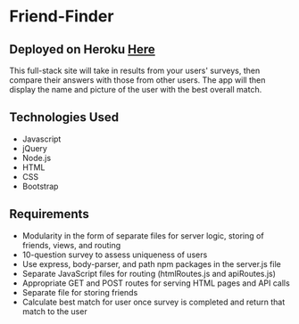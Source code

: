 # Friend-Finder

<h2>Deployed on Heroku <a href="https://peaceful-sea-36908.herokuapp.com">Here</a></h2>

<p>This full-stack site will take in results from your users' surveys, then compare their answers with those from other users. The app will then display the name and picture of the user with the best overall match.</p>

<h2>Technologies Used</h2>
<ul>
<li>Javascript</li>
<li>jQuery</li>
<li>Node.js</li>
<li>HTML</li>
<li>CSS</li>
<li>Bootstrap</li>
</ul>



<h2>Requirements</h2> 
<ul>
<li>Modularity in the form of separate files for server logic, storing of friends, views, and routing</li>
<li>10-question survey to assess uniqueness of users</li>
<li>Use express, body-parser, and path npm packages in the server.js file</li>
<li>Separate JavaScript files for routing (htmlRoutes.js and apiRoutes.js)</li>
<li>Appropriate GET and POST routes for serving HTML pages and API calls</li>
<li>Separate file for storing friends</li>
<li>Calculate best match for user once survey is completed and return that match to the user</li>
</ul>

